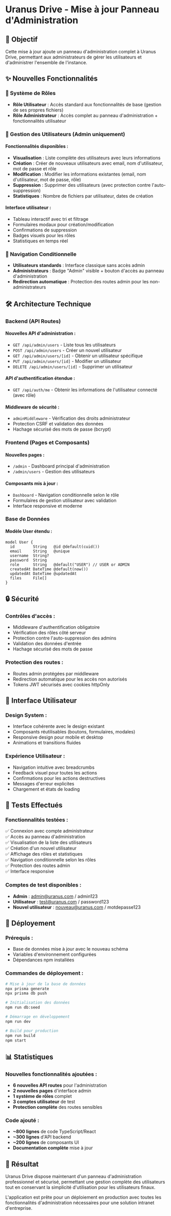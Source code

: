 # Uranus Drive - Mise à jour Panneau d'Administration

## 🎯 Objectif

Cette mise à jour ajoute un panneau d'administration complet à Uranus Drive, permettant aux administrateurs de gérer les utilisateurs et d'administrer l'ensemble de l'instance.

## ✨ Nouvelles Fonctionnalités

### 🔐 Système de Rôles

- **Rôle Utilisateur** : Accès standard aux fonctionnalités de base (gestion de ses propres fichiers)
- **Rôle Administrateur** : Accès complet au panneau d'administration + fonctionnalités utilisateur

### 👥 Gestion des Utilisateurs (Admin uniquement)

#### Fonctionnalités disponibles :
- **Visualisation** : Liste complète des utilisateurs avec leurs informations
- **Création** : Créer de nouveaux utilisateurs avec email, nom d'utilisateur, mot de passe et rôle
- **Modification** : Modifier les informations existantes (email, nom d'utilisateur, mot de passe, rôle)
- **Suppression** : Supprimer des utilisateurs (avec protection contre l'auto-suppression)
- **Statistiques** : Nombre de fichiers par utilisateur, dates de création

#### Interface utilisateur :
- Tableau interactif avec tri et filtrage
- Formulaires modaux pour création/modification
- Confirmations de suppression
- Badges visuels pour les rôles
- Statistiques en temps réel

### 🚀 Navigation Conditionnelle

- **Utilisateurs standards** : Interface classique sans accès admin
- **Administrateurs** : Badge "Admin" visible + bouton d'accès au panneau d'administration
- **Redirection automatique** : Protection des routes admin pour les non-administrateurs

## 🛠️ Architecture Technique

### Backend (API Routes)

#### Nouvelles API d'administration :
- `GET /api/admin/users` - Liste tous les utilisateurs
- `POST /api/admin/users` - Créer un nouvel utilisateur
- `GET /api/admin/users/[id]` - Obtenir un utilisateur spécifique
- `PUT /api/admin/users/[id]` - Modifier un utilisateur
- `DELETE /api/admin/users/[id]` - Supprimer un utilisateur

#### API d'authentification étendue :
- `GET /api/auth/me` - Obtenir les informations de l'utilisateur connecté (avec rôle)

#### Middleware de sécurité :
- `adminMiddleware` - Vérification des droits administrateur
- Protection CSRF et validation des données
- Hachage sécurisé des mots de passe (bcrypt)

### Frontend (Pages et Composants)

#### Nouvelles pages :
- `/admin` - Dashboard principal d'administration
- `/admin/users` - Gestion des utilisateurs

#### Composants mis à jour :
- `Dashboard` - Navigation conditionnelle selon le rôle
- Formulaires de gestion utilisateur avec validation
- Interface responsive et moderne

### Base de Données

#### Modèle User étendu :
```prisma
model User {
  id        String   @id @default(cuid())
  email     String   @unique
  username  String?
  password  String
  role      String   @default("USER") // USER or ADMIN
  createdAt DateTime @default(now())
  updatedAt DateTime @updatedAt
  files     File[]
}
```

## 🔒 Sécurité

### Contrôles d'accès :
- Middleware d'authentification obligatoire
- Vérification des rôles côté serveur
- Protection contre l'auto-suppression des admins
- Validation des données d'entrée
- Hachage sécurisé des mots de passe

### Protection des routes :
- Routes admin protégées par middleware
- Redirection automatique pour les accès non autorisés
- Tokens JWT sécurisés avec cookies httpOnly

## 📱 Interface Utilisateur

### Design System :
- Interface cohérente avec le design existant
- Composants réutilisables (boutons, formulaires, modales)
- Responsive design pour mobile et desktop
- Animations et transitions fluides

### Expérience Utilisateur :
- Navigation intuitive avec breadcrumbs
- Feedback visuel pour toutes les actions
- Confirmations pour les actions destructives
- Messages d'erreur explicites
- Chargement et états de loading

## 🧪 Tests Effectués

### Fonctionnalités testées :
✅ Connexion avec compte administrateur  
✅ Accès au panneau d'administration  
✅ Visualisation de la liste des utilisateurs  
✅ Création d'un nouvel utilisateur  
✅ Affichage des rôles et statistiques  
✅ Navigation conditionnelle selon les rôles  
✅ Protection des routes admin  
✅ Interface responsive  

### Comptes de test disponibles :
- **Admin** : admin@uranus.com / admin123
- **Utilisateur** : test@uranus.com / password123
- **Nouvel utilisateur** : nouveau@uranus.com / motdepasse123

## 🚀 Déployement

### Prérequis :
- Base de données mise à jour avec le nouveau schéma
- Variables d'environnement configurées
- Dépendances npm installées

### Commandes de déployement :
```bash
# Mise à jour de la base de données
npx prisma generate
npx prisma db push

# Initialisation des données
npm run db:seed

# Démarrage en développement
npm run dev

# Build pour production
npm run build
npm start
```

## 📊 Statistiques

### Nouvelles fonctionnalités ajoutées :
- **6 nouvelles API routes** pour l'administration
- **2 nouvelles pages** d'interface admin
- **1 système de rôles** complet
- **3 comptes utilisateur** de test
- **Protection complète** des routes sensibles

### Code ajouté :
- **~800 lignes** de code TypeScript/React
- **~300 lignes** d'API backend
- **~200 lignes** de composants UI
- **Documentation complète** mise à jour

## 🎉 Résultat

Uranus Drive dispose maintenant d'un panneau d'administration professionnel et sécurisé, permettant une gestion complète des utilisateurs tout en conservant la simplicité d'utilisation pour les utilisateurs finaux.

L'application est prête pour un déploiement en production avec toutes les fonctionnalités d'administration nécessaires pour une solution intranet d'entreprise.

